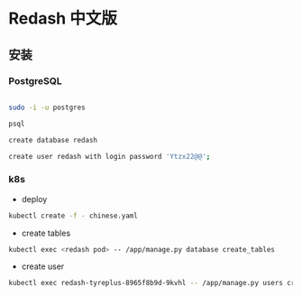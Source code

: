 # Redash 中文版

## 安装

### PostgreSQL

```bash

sudo -i -u postgres

psql

create database redash

create user redash with login password 'Ytzx22@@';

```

### k8s

* deploy

```bash
kubectl create -f - chinese.yaml
```

* create tables

```bash
kubectl exec <redash pod> -- /app/manage.py database create_tables

```

* create user

```bash
kubectl exec redash-tyreplus-8965f8b9d-9kvhl -- /app/manage.py users create --password '123456' 1138228664@qq.com '范天柱'
```
